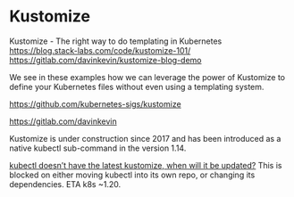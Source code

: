 # Kustomize

Kustomize - The right way to do templating in Kubernetes
    https://blog.stack-labs.com/code/kustomize-101/
    https://gitlab.com/davinkevin/kustomize-blog-demo

We see in these examples how we can leverage the power of Kustomize to define your Kubernetes files without even using a templating system.

https://github.com/kubernetes-sigs/kustomize

https://gitlab.com/davinkevin

Kustomize is under construction since 2017 and has been introduced as a native kubectl sub-command in the version 1.14.

[kubectl doesn’t have the latest kustomize, when will it be updated?](https://kubernetes-sigs.github.io/kustomize/faq/#kubectl-doesnt-have-the-latest-kustomize-when-will-it-be-updated)
This is blocked on either moving kubectl into its own repo, or changing its dependencies. ETA k8s ~1.20.
